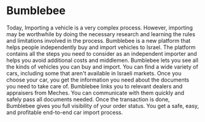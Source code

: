 # Bumblebee

Today, Importing a vehicle is a very complex process.
However, importing may be worthwhile by doing the necessary research and learning the rules and limitations involved in the process.
Bumblebee is a new platform that helps people independently buy and import vehicles to Israel. 
The platform contains all the steps you need to consider as an independent importer and helps you avoid additional costs and middlemen.
Bumblebee lets you see all the kinds of vehicles you can buy and import. 
You can find a wide variety of cars, including some that aren't available in Israeli markets.
Once you choose your car, you get the information you need about the documents you need to take care of. 
Bumblebee links you to relevant dealers and appraisers from Meches. 
You can communicate with them quickly and safely pass all documents needed.
Once the transaction is done, Bumblebee gives you full visibility of your order status.
You get a safe, easy, and profitable end-to-end car import process.  
